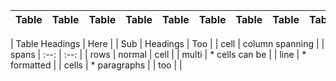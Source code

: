 |   Table  |   Table  |   Table  |   Table  |   Table  |   Table  |   Table  |   Table  |   Table  |   Table  |   Table  |
| :-----: | :-----: | :-----: | :-----: | :-----: | :-----: | :-----: | :-----: | :-----: | :-----: | :-----: |

| Table Headings   | Here |
| Sub   | Headings | Too  |
| cell  | column spanning |
| spans | :--: | :--: |
| rows  | normal   | cell |
| multi | * cells can be  |
| line  | * formatted     |
| cells | * paragraphs    |
| too   |                 |


